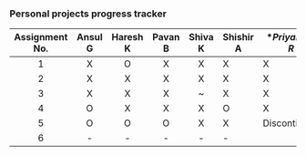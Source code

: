 
### Personal projects progress tracker

| Assignment No. 	| Ansul G 	| Haresh K 	| Pavan B 	| Shiva K 	| Shishir A 	| **Priyanker R*|
|:--------------:	|:-------:	|:--------:	|:-------:	|:-------:	|-----------	|--------------	|
|        1       	|    X    	|     O    	|    X    	|    X    	|     X     	|       X      	|
|        2       	|    X    	|     X    	|    X    	|    X    	|     X     	|       X      	|
|        3       	|    X    	|     X    	|    X    	|    ~    	|     X     	|       X      	|
|        4       	|    O    	|     X    	|    X    	|    X    	|     O     	|       X      	|
|        5       	|    O    	|     O    	|    O    	|    X    	|     X     	|  Discontinued |
|        6       	|    -    	|     -    	|    -    	|    -    	|     -     	|               |

